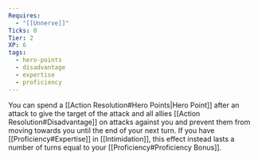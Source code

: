 ```yaml
---
Requires:
  - "[[Unnerve]]"
Ticks: 0
Tier: 2
XP: 6
tags:
  - hero-points
  - disadvantage
  - expertise
  - proficiency
---
```

You can spend a [[Action Resolution#Hero Points|Hero Point]] after an attack to give the target of the attack and all allies [[Action Resolution#Disadvantage]] on attacks against you and prevent them from moving towards you until the end of your next turn. If you have [[Proficiency#Expertise]] in [[Intimidation]], this effect instead lasts a number of turns equal to your [[Proficiency#Proficiency Bonus]].
